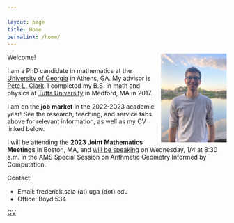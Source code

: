 ```yaml
---

layout: page
title: Home
permalink: /home/
---
```


<img src='site-photo-2-crop.jpeg' style="float:right; width:30%; margin:0px;"/>

Welcome!

I am a PhD candidate in mathematics at the [University of Georgia](https://www.math.uga.edu/) in Athens, GA. My advisor is [Pete L. Clark](http://alpha.math.uga.edu/~pete/). I completed my B.S. in math and physics at [Tufts University](https://math.tufts.edu/) in Medford, MA in 2017.  


I am on the **job market** in the 2022-2023 academic year! See the research, teaching, and service tabs above for relevant information, as well as my CV linked below.  

I will be attending the **2023 Joint Mathematics Meetings** in Boston, MA, and [will be speaking](https://meetings.ams.org/math/jmm2023/meetingapp.cgi/Paper/18238) on Wednesday, 1/4 at 8:30 a.m. in the AMS Special Session on Arithmetic Geometry Informed by Computation.

Contact:
* Email: frederick.saia (at) uga (dot) edu 
* Office: Boyd 534

[CV](https://drive.google.com/file/d/1Nom9FVFOhQei7S1km4OEKjsCzQw3AE6u/view?usp=sharing)
<br />
<br />
<br />